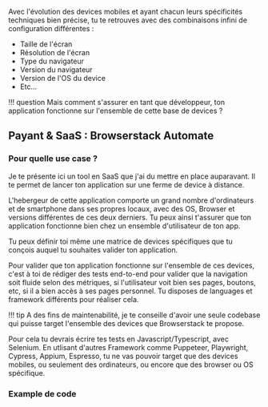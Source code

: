 Avec l'évolution des devices mobiles et ayant chacun leurs spécificités techniques bien précise, tu te retrouves avec des combinaisons infini de configuration différentes :  

- Taille de l'écran
- Résolution de l'écran
- Type du navigateur
- Version du navigateur
- Version de l'OS du device
- Etc...

!!! question
    Mais comment s'assurer en tant que développeur, ton application fonctionne sur l'ensemble de cette base de devices ?


## Payant & SaaS : Browserstack Automate
### Pour quelle use case ?
Je te présente ici un tool en SaaS que j'ai du mettre en place auparavant. Il te permet de lancer ton application sur une ferme de device à distance.  

 L'hebergeur de cette application comporte un grand nombre d'ordinateurs et de smartphone dans ses propres locaux, avec des OS, Browser et versions différentes de ces deux derniers. Tu peux ainsi t'assurer que ton application fonctionne bien chez un ensemble d'utilisateur de ton app. 

 Tu peux définir toi même une matrice de devices spécifiques que tu conçois auquel tu souhaites valider ton application.

 Pour valider que ton application fonctionne sur l'ensemble de ces devices, c'est à toi de rédiger des tests end-to-end pour valider que la navigation soit fluide selon des métriques, si l'utilisateur voit bien ses pages, boutons, etc, si il a bien accès à ses pages personnel. Tu disposes de languages et framework différents pour réaliser cela. 

!!! tip
    A des fins de maintenabilité, je te conseille d'avoir une seule codebase qui puisse target l'ensemble des devices que Browserstack te propose.

Pour cela tu devrais écrire tes tests en Javascript/Typescript, avec Selenium. En utlisant d'autres Framework comme Puppeteer, Playwright, Cypress, Appium, Espresso, tu ne vas pouvoir target que des devices mobiles, ou seulement des ordinateurs, ou encore que des browser ou OS spécifique.

### Example de code